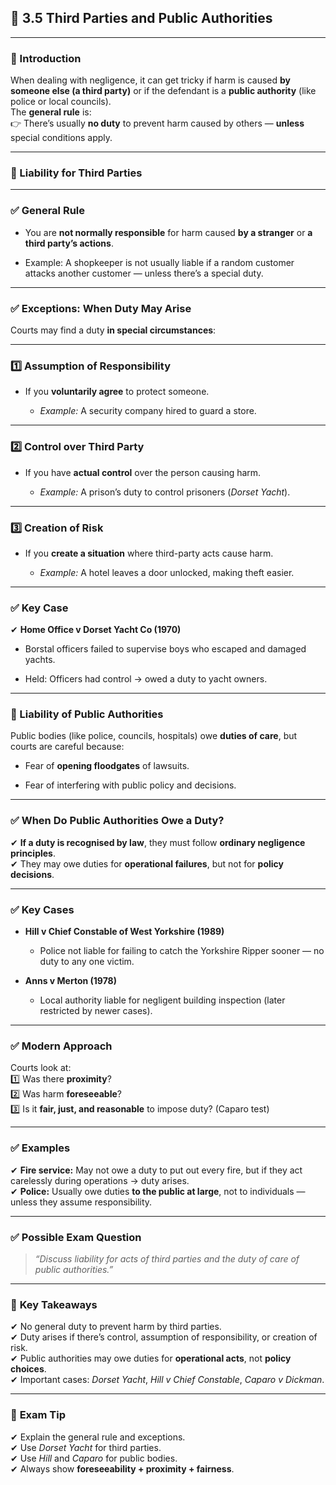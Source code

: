 
## 📑 **3.5 Third Parties and Public Authorities**

---

### **📌 Introduction**

When dealing with negligence, it can get tricky if harm is caused **by someone else (a third party)** or if the defendant is a **public authority** (like police or local councils).  
The **general rule** is:  
👉 There’s usually **no duty** to prevent harm caused by others — **unless** special conditions apply.

---

### **📜 Liability for Third Parties**

---

### ✅ **General Rule**

- You are **not normally responsible** for harm caused **by a stranger** or **a third party’s actions**.
    
- Example: A shopkeeper is not usually liable if a random customer attacks another customer — unless there’s a special duty.
    

---

### ✅ **Exceptions: When Duty May Arise**

Courts may find a duty **in special circumstances**:

---

### **1️⃣ Assumption of Responsibility**

- If you **voluntarily agree** to protect someone.
    
    - _Example:_ A security company hired to guard a store.
        

---

### **2️⃣ Control over Third Party**

- If you have **actual control** over the person causing harm.
    
    - _Example:_ A prison’s duty to control prisoners (_Dorset Yacht_).
        

---

### **3️⃣ Creation of Risk**

- If you **create a situation** where third-party acts cause harm.
    
    - _Example:_ A hotel leaves a door unlocked, making theft easier.
        

---

### ✅ **Key Case**

✔ **Home Office v Dorset Yacht Co (1970)**

- Borstal officers failed to supervise boys who escaped and damaged yachts.
    
- Held: Officers had control → owed a duty to yacht owners.
    

---

### **📜 Liability of Public Authorities**

Public bodies (like police, councils, hospitals) owe **duties of care**, but courts are careful because:

- Fear of **opening floodgates** of lawsuits.
    
- Fear of interfering with public policy and decisions.
    

---

### ✅ When Do Public Authorities Owe a Duty?

✔ **If a duty is recognised by law**, they must follow **ordinary negligence principles**.  
✔ They may owe duties for **operational failures**, but not for **policy decisions**.

---

### ✅ **Key Cases**

- **Hill v Chief Constable of West Yorkshire (1989)**
    
    - Police not liable for failing to catch the Yorkshire Ripper sooner — no duty to any one victim.
        
- **Anns v Merton (1978)**
    
    - Local authority liable for negligent building inspection (later restricted by newer cases).
        

---

### ✅ **Modern Approach**

Courts look at:  
1️⃣ Was there **proximity**?  
2️⃣ Was harm **foreseeable**?  
3️⃣ Is it **fair, just, and reasonable** to impose duty? (Caparo test)

---

### ✅ **Examples**

✔ **Fire service:** May not owe a duty to put out every fire, but if they act carelessly during operations → duty arises.  
✔ **Police:** Usually owe duties **to the public at large**, not to individuals — unless they assume responsibility.

---

### ✅ **Possible Exam Question**

> _“Discuss liability for acts of third parties and the duty of care of public authorities.”_

---

### 📌 **Key Takeaways**

✔ No general duty to prevent harm by third parties.  
✔ Duty arises if there’s control, assumption of responsibility, or creation of risk.  
✔ Public authorities may owe duties for **operational acts**, not **policy choices**.  
✔ Important cases: _Dorset Yacht_, _Hill v Chief Constable_, _Caparo v Dickman_.

---

### 📝 **Exam Tip**

✔ Explain the general rule and exceptions.  
✔ Use _Dorset Yacht_ for third parties.  
✔ Use _Hill_ and _Caparo_ for public bodies.  
✔ Always show **foreseeability + proximity + fairness**.
